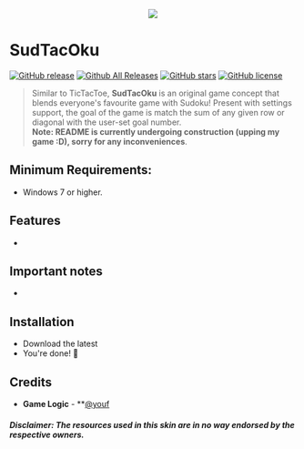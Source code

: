 
<span title="SudTacOku Game Page Screenshot">
 <p align="center">
  <img src="https://i.imgur.com/l0ZCjuk.png">
 </p>
</span>

# SudTacOku
[![GitHub release](https://img.shields.io/github/v/release/Yyassin/SudTacOku.svg?colorB=97CA00?label=version)](https://github.com/Yyassin/SudTacOku/releases/latest) [![Github All Releases](https://img.shields.io/github/downloads/Yyassin/SudTacOku/total.svg?colorB=97CA00)](https://github.com/Yyassin/SudTacOku/releases) [![GitHub stars](https://img.shields.io/github/stars/Yyassin/SudTacOku.svg?colorB=007EC6)](https://github.com/Yyassin/SudTacOku/stargazers)  [![GitHub license](https://img.shields.io/badge/license-MIT-blue.svg)](https://raw.githubusercontent.com/Yyassin/SudTacOku/master/LICENSE)

>Similar to TicTacToe, **SudTacOku** is an original game concept that blends everyone's favourite game with Sudoku! Present with settings support, the goal of the game is match the sum of any given row or diagonal with the user-set goal number.   
**Note: README is currently undergoing construction (upping my game :D), sorry for any inconveniences**.

<!--- Supports all major media players, including full **Spotify**, **Google Play Music Desktop Player** and **Chrome/Firefox webplayer** support (thanks to **[@tjhrulz](https://github.com/tjhrulz)** and **[@khanhas](https://github.com/khanhas)**)  for the amazing plugins used in this skin). --->

## Minimum Requirements:
 - Windows 7 or higher.

## Features

- 

## Important notes


- 
## Installation

* Download the latest 
* You're done! 🎉


## Credits

- **Game Logic** - **[@youf](https://github.com/Yyassin) 

##### Disclaimer: The resources used in this skin are in no way endorsed by the respective owners.
